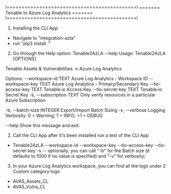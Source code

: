 !============================================!
======= Tenable to Azure Log Analytics =======
!============================================!

1. Installing the CLI App
- Navigate to "integration-azla"
- run "pip3 install ."

2. Go through the Help option: Tenable2AzLA --help
Usage: Tenable2AzLA [OPTIONS]

  Tenable Assets & Vulnerabilities -> Azure Log Analytics

Options:
  --workspace-id TEXT       Azure Log Analytics - Workspace ID
  --workspace-key TEXT      Azure Log Analytics - Primary/Secondary Key
  --tio-access-key TEXT     Tenable.io Access Key
  --tio-secret-key TEXT     Tenable.io Secret Key
  -s, --subscription TEXT   Only verify resources in a particular Azure
                            Subscription

  -b, --batch-size INTEGER  Export/Import Batch Sizing
  -v, --verbose             Logging Verbosity: 0 = Warning; 1 = INFO; >1 =
                            DEBUG

  --help                    Show this message and exit.

2. Call the CLI App after it's been installed run a test of the CLI App
- Tenable2AzLA --workspace-id --workspace-key --tio-access-key --tio-secret-key -s
-- optionally, you can call "-b" for the Batch size (it defaults to 1000 if no value is specified) and "-v" for verbosity;

3. In your Azure Log Analytics workspace, you can find all the logs under 2 Custom category logs:
- AVAS_Assets_CL
- AVAS_Vulns_CL